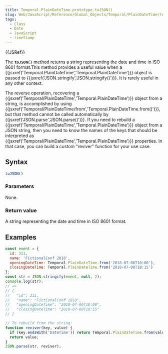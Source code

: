 ```yaml
---
title: Temporal.PlainDateTime.prototype.toJSON()
slug: Web/JavaScript/Reference/Global_Objects/Temporal/PlainDateTime/toJSON
tags:
  - Class
  - Date
  - JavaScript
  - timeStamp
---
```

{{JSRef}}

The **`toJSON()`** method returns a string representing the date and time in ISO
8601 format.This method provides a useful value when a
{{jsxref('Temporal.PlainDateTime','Temporal.PlainDateTime')}}
object is passed to
{{jsxref('JSON.stringify','JSON.stringify()')}}. It is rarely
useful in any other context.

The reverse operation, recovering a
{{jsxref('Temporal/PlainDateTime','Temporal.PlainDateTime')}}
object from a string, is accomplished by using
{{jsxref('Temporal/PlainDateTime/from','Temporal.PlainDateTime.from()')}},
but that method cannot be called automatically by
{{jsxref('JSON.parse','JSON.parse()')}}. If you need to rebuild a
{{jsxref('Temporal/PlainDateTime','Temporal.PlainDateTime')}}
object from a JSON string, then you need to know the names of the keys that
should be interpreted as
{{jsxref('Temporal/PlainDateTime','Temporal.PlainDateTime')}}
properties. In that case, you can build a custom "reviver" function for your use
case.

## Syntax

```js
toJSON()
```

### Parameters

None.

### Return value

A string representing the date and time in ISO 8601 format.

## Examples

```js
const event = {
  id: 311,
  name: 'FictionalConf 2018',
  openingDateTime: Temporal.PlainDateTime.from('2018-07-06T10:00'),
  closingDateTime: Temporal.PlainDateTime.from('2018-07-08T18:15')
};
const str = JSON.stringify(event, null, 2);
console.log(str);
// =>
// {
//   "id": 311,
//   "name": "FictionalConf 2018",
//   "openingDateTime": "2018-07-06T10:00",
//   "closingDateTime": "2018-07-08T18:15"
// }

// To rebuild from the string:
function reviver(key, value) {
  if (key.endsWith('DateTime')) return Temporal.PlainDateTime.from(value);
  return value;
}
JSON.parse(str, reviver);
```
